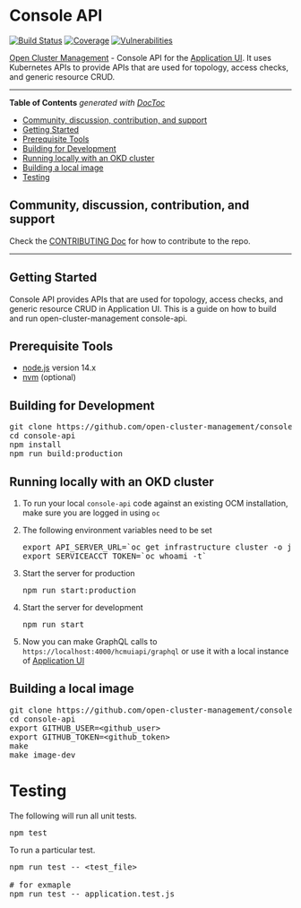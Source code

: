 # Console API
[![Build Status](https://travis-ci.com/open-cluster-management/console-api.svg?token=APpLzibLo9i2xU1nq9kC&branch=main)](https://travis-ci.com/open-cluster-management/console-api)
[![Coverage](https://sonarcloud.io/api/project_badges/measure?project=open-cluster-management_console-api&metric=coverage&token=25e6ea1bb8964f0c39591ff195f505130db7906f)](https://sonarcloud.io/dashboard?id=open-cluster-management_console-api)
[![Vulnerabilities](https://sonarcloud.io/api/project_badges/measure?project=open-cluster-management_console-api&metric=vulnerabilities&token=25e6ea1bb8964f0c39591ff195f505130db7906f)](https://sonarcloud.io/dashboard?id=open-cluster-management_console-api)

[Open Cluster Management](https://github.com/open-cluster-management) - Console API for the [Application UI](https://github.com/open-cluster-management/application-ui). It uses Kubernetes APIs to provide APIs that are used for topology, access checks, and generic resource CRUD.

------

<!-- START doctoc generated TOC please keep comment here to allow auto update -->
<!-- DON'T EDIT THIS SECTION, INSTEAD RE-RUN doctoc TO UPDATE -->
**Table of Contents**  *generated with [DocToc](https://github.com/thlorenz/doctoc)*

  - [Community, discussion, contribution, and support](#community-discussion-contribution-and-support)
  - [Getting Started](#getting-started)
  - [Prerequisite Tools](#prerequisite-tools)
  - [Building for Development](#building-for-development)
  - [Running locally with an OKD cluster](#running-locally-with-an-okd-cluster)
  - [Building a local image](#building-a-local-image)
- [Testing](#testing)

<!-- END doctoc generated TOC please keep comment here to allow auto update -->

## Community, discussion, contribution, and support

Check the [CONTRIBUTING Doc](CONTRIBUTING.md) for how to contribute to the repo.

------

## Getting Started

Console API provides APIs that are used for topology, access checks, and generic resource CRUD in Application UI. This is a guide on how to build and run open-cluster-management console-api.

## Prerequisite Tools

- [node.js](https://nodejs.org/) version 14.x
- [nvm](https://github.com/nvm-sh/nvm) (optional)

## Building for Development
<pre>
git clone https://github.com/open-cluster-management/console-api.git
cd console-api
npm install
npm run build:production
</pre>

## Running locally with an OKD cluster

1. To run your local `console-api` code against an existing OCM installation, make sure you are logged in using `oc`

2. The following environment variables need to be set
   <pre>
   export API_SERVER_URL=`oc get infrastructure cluster -o jsonpath={.status.apiServerURL}`
   export SERVICEACCT_TOKEN=`oc whoami -t`
   </pre>

5. Start the server for production
   <pre>
   npm run start:production
   </pre>

6. Start the server for development
   <pre>
   npm run start
   </pre>

6. Now you can make GraphQL calls to `https://localhost:4000/hcmuiapi/graphql` or use it with a local instance of [Application UI](https://github.com/open-cluster-management/application-ui)

## Building a local image
<pre>
git clone https://github.com/open-cluster-management/console-api.git
cd console-api
export GITHUB_USER=&lt;github_user&gt;
export GITHUB_TOKEN=&lt;github_token&gt;
make
make image-dev
</pre>

# Testing

The following will run all unit tests.

<pre>
npm test
</pre>

To run a particular test.

<pre>
npm run test -- &lt;test_file&gt;

# for exmaple
npm run test -- application.test.js
</pre>
